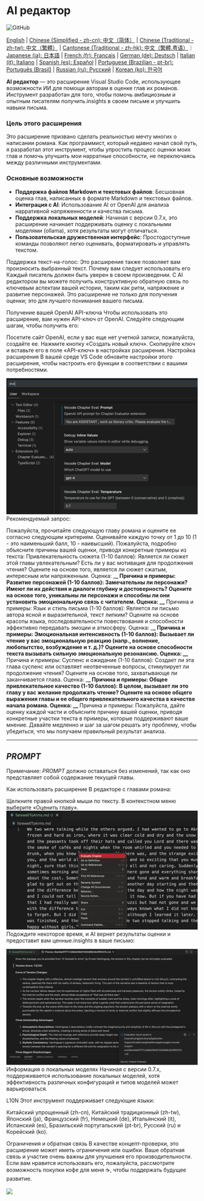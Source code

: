 # AI редактор

![GitHub](https://img.shields.io/github/license/huangjien/vscode-chapter-eval)

[English](https://github.com/huangjien/vscode-chapter-eval/blob/main/README.md) | [Chinese (Simplified - zh-cn): 中文（简体）](https://github.com/huangjien/vscode-chapter-eval/blob/main/README.zh-cn.md) | [Chinese (Traditional - zh-tw): 中文（繁體）](https://github.com/huangjien/vscode-chapter-eval/blob/main/README.zh-tw.md) | [Cantonese (Traditional - zh-hk): 中文（繁體.粤语）](https://github.com/huangjien/vscode-chapter-eval/blob/main/README.zh-hk.md)｜[Japanese (ja): 日本語](https://github.com/huangjien/vscode-chapter-eval/blob/main/README.ja.md) | [French (fr): Français](https://github.com/huangjien/vscode-chapter-eval/blob/main/README.fr.md) | [German (de): Deutsch](https://github.com/huangjien/vscode-chapter-eval/blob/main/README.de.md) | [Italian (it): Italiano](https://github.com/huangjien/vscode-chapter-eval/blob/main/README.it.md) | [Spanish (es): Español](https://github.com/huangjien/vscode-chapter-eval/blob/main/README.es.md) | [Portuguese (Brazilian - pt-br): Português (Brasil)](https://github.com/huangjien/vscode-chapter-eval/blob/main/README.pt-br.md) | [Russian (ru): Русский](https://github.com/huangjien/vscode-chapter-eval/blob/main/README.ru.md) | [Korean (ko): 한국어](https://github.com/huangjien/vscode-chapter-eval/blob/main/README.ko.md)

**AI редактор** — это расширение Visual Studio Code, использующее возможности ИИ для помощи авторам в оценке глав их романов. Инструмент разработан для того, чтобы помочь амбициозным и опытным писателям получить.insights в своем письме и улучшить навыки письма.

### Цель этого расширения

Это расширение призвано сделать реальностью мечту многих о написании романа. Как программист, который недавно начал свой путь, я разработал этот инструмент, чтобы упростить процесс оценки моих глав и помочь улучшить мои нарратные способности, не переключаясь между различными инструментами.

### Основные возможности

- **Поддержка файлов Markdown и текстовых файлов**: Бесшовная оценка глав, написанных в формате Markdown и текстовых файлов.
- **Интеграция с AI**: Использование AI от OpenAI для анализа нарративной напряженности и качества письма.
- **Поддержка локальных моделей**: Начиная с версии 0.7.x, это расширение начинает поддерживать оценку с локальными моделями (ollama), хотя результаты могут отличаться.
- **Пользовательская дружественная интерфейс**: Простодоступные команды позволяют легко оценивать, форматировать и управлять текстом.

Поддержка текст-на-голос: Это расширение также позволяет вам произносить выбранный текст.
Почему вам следует использовать его
Каждый писатель должен быть уверен в своем произведении. С AI редактором вы можете получить конструктивную обратную связь по ключевым аспектам вашей истории, таким как ритм, напряжение и развитие персонажей. Это расширение не только для получения оценки; это для лучшего понимания вашего письма.

Получение вашей OpenAI API-ключа
Чтобы использовать это расширение, вам нужен API-ключ от OpenAI. Следуйте следующим шагам, чтобы получить его:

Посетите сайт OpenAI, если у вас еще нет учетной записи, пожалуйста, создайте ее.
Нажмите кнопку «Создать новый ключ».
Скопируйте ключ и вставьте его в поле «API-ключ» в настройках расширения.
Настройка расширения
В вашей среде VS Code обновите настройки этого расширения, чтобы настроить его функции в соответствии с вашими потребностями.

<img src="resources/setup.png" alt="Настройка" />
Рекомендуемый запрос:

Пожалуйста, прочитайте следующую главу романа и оцените ее согласно следующим критериям. Оценивайте каждую точку от 1 до 10 (1 - это наименьший балл, 10 - наивысший). Пожалуйста, подробно объясните причины вашей оценки, приводя конкретные примеры из текста:
Привлекательность сюжета (1-10 баллов): Является ли сюжет этой главы увлекательным? Есть ли у вас мотивация для продолжения чтения? Оцените на основе того, является ли сюжет сжатым, интересным или напряженным. Оценка: \_**\_ Причина и примеры:
Развитие персонажей (1-10 баллов): Замечательны ли персонажи? Имеют ли их действия и диалоги глубину и достоверность? Оцените на основе того, уникальны ли персонажи и способны ли они установить эмоциональную связь с читателем. Оценка: \_\_** Причина и примеры:
Язык и стиль письма (1-10 баллов): Является ли письмо автора ясной и выразительной, текст липким? Оцените на основе красоты языка, последовательности повествования и способности эффективно передавать эмоции и атмосферу. Оценка: \_**\_ Причина и примеры:
Эмоциональная интенсивность (1-10 баллов): Вызывает ли чтение у вас эмоциональную реакцию (напр., волнение, любопытство, возбуждение и т. д.)? Оцените на основе способности текста вызывать сильную эмоциональную резонансию. Оценка: \_\_** Причина и примеры:
Суспенс и ожидание (1-10 баллов): Создает ли эта глава суспенс или оставляет неотвеченные вопросы, стимулирует ли продолжение чтения? Оцените на основе того, захватывающе ли заканчивается глава. Оценка: \_**\_ Причина и примеры:
Общее привлекательное качество (1-10 баллов): В целом, вызывает ли это главу у вас желание продолжать чтение? Оцените на основе общего выражения главы и ее общего привлекательного качества в качестве начала романа. Оценка: \_\_** Причина и примеры:
Пожалуйста, дайте оценку каждой части и объясните причину вашей оценки, приводя конкретные участки текста в примеры, которые поддерживают ваше мнение. Давайте медленно и шаг за шагом решать эту проблему, чтобы убедиться, что мы получаем правильный результат анализа.

---

## $PROMPT$

Примечание: $PROMPT$ должно оставаться без изменений, так как оно представляет собой содержание текущей главы.

Как использовать расширение
В редакторе с главами романа:

Щелкните правой кнопкой мыши по тексту.
В контекстном меню выберите «Оценить главу».
<img src="resources/evaluate.png" alt="Оценить главу" />
Подождите некоторое время, и AI вернет результаты оценки и предоставит вам ценные.insights в ваше письмо:

<img src="resources/evaluation_reslult.png" alt="Результаты оценки" />
Информация о локальных моделях
Начиная с версии 0.7.x, поддерживается использование локальных моделей, хотя эффективность различных конфигураций и типов моделей может варьироваться.

L10N
Этот инструмент поддерживает следующие языки:

Китайский упрощенный (zh-cn), Китайский традиционный (zh-tw), Японский (ja), Французский (fr), Немецкий (de), Итальянский (it), Испанский (es), Бразильский португальский (pt-br), Русский (ru) и Корейский (ko).

Ограничения и обратная связь
В качестве концепт-проверки, это расширение может иметь ограничения или ошибки. Ваше обратная связь и участие очень важны для улучшения его производительности. Если вам нравится использовать его, пожалуйста, рассмотрите возможность покупки кофе для меня ☕️, чтобы поддержать будущее развитие.

<div > <a href="https://www.buymeacoffee.com/huangjien" target="_blank" style="display: inline-block;"> <img src="https://img.shields.io/badge/Donate-Buy%20Me%20A%20Coffee-orange.svg?style=flat-square&logo=buymeacoffee" align="center" /> </a> </div> <br />
